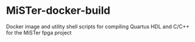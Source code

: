 # MiSTer-docker-build
Docker image and utility shell scripts for compiling Quartus HDL and C/C++ for the MiSTer fpga project
